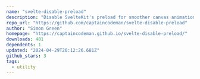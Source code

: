 ```yaml
---
name: "svelte-disable-preload"
description: "Disable SvelteKit's preload for smoother canvas animations."
repo_url: "https://github.com/captaincodeman/svelte-disable-preload"
author: "Simon Green"
homepage: "https://captaincodeman.github.io/svelte-disable-preload/"
downloads: 481
dependents: 1
updated: "2024-04-29T20:12:26.681Z"
github_stars: 3
tags: 
  - utility
---
```

